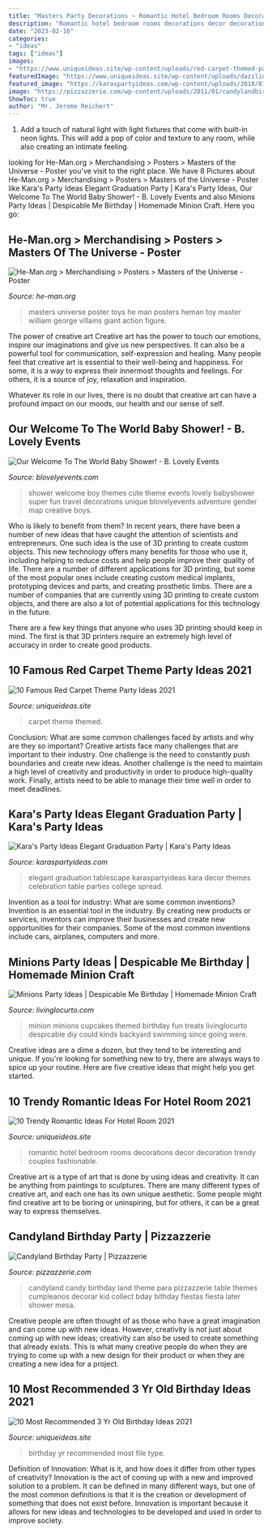 ```yaml
---
title: "Masters Party Decorations ~ Romantic Hotel Bedroom Rooms Decorations Decor Decoration Trendy Couples Fashionable"
description: "Romantic hotel bedroom rooms decorations decor decoration trendy couples fashionable"
date: "2023-02-10"
categories:
- "ideas"
tags: ["ideas"]
images:
- "https://www.uniqueideas.site/wp-content/uploads/red-carpet-themed-party-ideas-e280a2-carpet-800x800.jpg"
featuredImage: "https://www.uniqueideas.site/wp-content/uploads/dazzling-3-year-old-birthday-party-ideas-at-home-8-girl-art-3.jpg"
featured_image: "https://karaspartyideas.com/wp-content/uploads/2018/01/Elegant-Graduation-Party-via-Karas-Party-Ideas-KarasPartyIdeas.com3_.jpg"
image: "https://pizzazzerie.com/wp-content/uploads/2011/01/candylandbirthday.jpg"
ShowToc: true
author: "Mr. Jerome Reichert"
---
```



1. Add a touch of natural light with light fixtures that come with built-in neon lights. This will add a pop of color and texture to any room, while also creating an intimate feeling.

	

		
looking for He-Man.org &gt; Merchandising &gt; Posters &gt; Masters of the Universe - Poster you've visit to the right place. We have 8 Pictures about He-Man.org &gt; Merchandising &gt; Posters &gt; Masters of the Universe - Poster like Kara&#039;s Party Ideas Elegant Graduation Party | Kara&#039;s Party Ideas, Our Welcome To The World Baby Shower! - B. Lovely Events and also Minions Party Ideas | Despicable Me Birthday | Homemade Minion Craft. Here you go:
		
    
## He-Man.org &gt; Merchandising &gt; Posters &gt; Masters Of The Universe - Poster

<img loading=lazy src="http://www.he-man.org/assets/images/collect_toy/motu1_full.jpg" onerror="this.onerror=null;this.src='https://tse4.mm.bing.net/th?id=OIP.1VAJlgytbUNHrydQ5Kre5AHaF7&amp;pid=15.1';" alt="He-Man.org &gt; Merchandising &gt; Posters &gt; Masters of the Universe - Poster">

_Source: he-man.org_

>masters universe poster toys he man posters heman toy master william george villains giant action figure. 

	

The power of creative art
Creative art has the power to touch our emotions, inspire our imaginations and give us new perspectives. It can also be a powerful tool for communication, self-expression and healing.
Many people feel that creative art is essential to their well-being and happiness. For some, it is a way to express their innermost thoughts and feelings. For others, it is a source of joy, relaxation and inspiration.

Whatever its role in our lives, there is no doubt that creative art can have a profound impact on our moods, our health and our sense of self.

    
## Our Welcome To The World Baby Shower! - B. Lovely Events

<img loading=lazy src="http://i0.wp.com/blovelyevents.com/wp-content/uploads/2015/01/Super-Cute-Welcome-To-The-World-Baby-Shower-B.-Lovely-Events.jpg?resize=655%2C1000" onerror="this.onerror=null;this.src='https://tse1.mm.bing.net/th?id=OIP.dqEjNM8yhVO5IM7BVjR8UQHaLT&amp;pid=15.1';" alt="Our Welcome To The World Baby Shower! - B. Lovely Events">

_Source: blovelyevents.com_

>shower welcome boy themes cute theme events lovely babyshower super fun travel decorations unique blovelyevents adventure gender map creative boys. 

	

Who is likely to benefit from them?
In recent years, there have been a number of new ideas that have caught the attention of scientists and entrepreneurs. One such idea is the use of 3D printing to create custom objects. This new technology offers many benefits for those who use it, including helping to reduce costs and help people improve their quality of life.
There are a number of different applications for 3D printing, but some of the most popular ones include creating custom medical implants, prototyping devices and parts, and creating prosthetic limbs. There are a number of companies that are currently using 3D printing to create custom objects, and there are also a lot of potential applications for this technology in the future.

There are a few key things that anyone who uses 3D printing should keep in mind. The first is that 3D printers require an extremely high level of accuracy in order to create good products.

    
## 10 Famous Red Carpet Theme Party Ideas 2021

<img loading=lazy src="https://www.uniqueideas.site/wp-content/uploads/red-carpet-themed-party-ideas-e280a2-carpet-800x800.jpg" onerror="this.onerror=null;this.src='https://tse1.mm.bing.net/th?id=OIP.5Lt44D3A5V-QMAAzdtdLIAHaHa&amp;pid=15.1';" alt="10 Famous Red Carpet Theme Party Ideas 2021">

_Source: uniqueideas.site_

>carpet theme themed. 

	

Conclusion: What are some common challenges faced by artists and why are they so important?
Creative artists face many challenges that are important to their industry. One challenge is the need to constantly push boundaries and create new ideas. Another challenge is the need to maintain a high level of creativity and productivity in order to produce high-quality work. Finally, artists need to be able to manage their time well in order to meet deadlines.

    
## Kara&#039;s Party Ideas Elegant Graduation Party | Kara&#039;s Party Ideas

<img loading=lazy src="https://karaspartyideas.com/wp-content/uploads/2018/01/Elegant-Graduation-Party-via-Karas-Party-Ideas-KarasPartyIdeas.com3_.jpg" onerror="this.onerror=null;this.src='https://tse2.mm.bing.net/th?id=OIP.eoAFW8pH7wINFXHArWh7BQHaLH&amp;pid=15.1';" alt="Kara&#039;s Party Ideas Elegant Graduation Party | Kara&#039;s Party Ideas">

_Source: karaspartyideas.com_

>elegant graduation tablescape karaspartyideas kara decor themes celebration table parties college spread. 

	

Invention as a tool for industry: What are some common inventions?
Invention is an essential tool in the industry. By creating new products or services, inventors can improve their businesses and create new opportunities for their companies. Some of the most common inventions include cars, airplanes, computers and more.

    
## Minions Party Ideas | Despicable Me Birthday | Homemade Minion Craft

<img loading=lazy src="https://www.livinglocurto.com/wp-content/uploads/2015/07/Minions-Party-Fun-Cupcakes.jpg" onerror="this.onerror=null;this.src='https://tse2.mm.bing.net/th?id=OIP.9VJySiIDB4RkI3bqT6sdfgHaLH&amp;pid=15.1';" alt="Minions Party Ideas | Despicable Me Birthday | Homemade Minion Craft">

_Source: livinglocurto.com_

>minion minions cupcakes themed birthday fun treats livinglocurto despicable diy could kinds backyard swimming since going were. 

	

Creative ideas are a dime a dozen, but they tend to be interesting and unique. If you're looking for something new to try, there are always ways to spice up your routine. Here are five creative ideas that might help you get started.

    
## 10 Trendy Romantic Ideas For Hotel Room 2021

<img loading=lazy src="https://www.uniqueideas.site/wp-content/uploads/remarkable-romantic-hotel-room-ideas-images-design-inspiration-2017.jpg" onerror="this.onerror=null;this.src='https://tse4.mm.bing.net/th?id=OIP.2ApnnslmfYOWttIeywd1qwHaE8&amp;pid=15.1';" alt="10 Trendy Romantic Ideas For Hotel Room 2021">

_Source: uniqueideas.site_

>romantic hotel bedroom rooms decorations decor decoration trendy couples fashionable. 

	

Creative art is a type of art that is done by using ideas and creativity. It can be anything from paintings to sculptures. There are many different types of creative art, and each one has its own unique aesthetic. Some people might find creative art to be boring or uninspiring, but for others, it can be a great way to express themselves.

    
## Candyland Birthday Party | Pizzazzerie

<img loading=lazy src="https://pizzazzerie.com/wp-content/uploads/2011/01/candylandbirthday.jpg" onerror="this.onerror=null;this.src='https://tse4.mm.bing.net/th?id=OIP.qV7IKQqvoCZ5WXcQI7CVMgHaO0&amp;pid=15.1';" alt="Candyland Birthday Party | Pizzazzerie">

_Source: pizzazzerie.com_

>candyland candy birthday land theme para pizzazzerie table themes cumpleanos decorar kid collect bday bithday fiestas fiesta later shower mesa. 

	

Creative people are often thought of as those who have a great imagination and can come up with new ideas. However, creativity is not just about coming up with new ideas; creativity can also be used to create something that already exists. This is what many creative people do when they are trying to come up with a new design for their product or when they are creating a new idea for a project.

    
## 10 Most Recommended 3 Yr Old Birthday Ideas 2021

<img loading=lazy src="https://www.uniqueideas.site/wp-content/uploads/dazzling-3-year-old-birthday-party-ideas-at-home-8-girl-art-3.jpg" onerror="this.onerror=null;this.src='https://tse1.mm.bing.net/th?id=OIP._lDS2hiBkW6Ad6Uj4smYbQHaJ6&amp;pid=15.1';" alt="10 Most Recommended 3 Yr Old Birthday Ideas 2021">

_Source: uniqueideas.site_

>birthday yr recommended most file type. 

	

Definition of Innovation: What is it, and how does it differ from other types of creativity?
Innovation is the act of coming up with a new and improved solution to a problem. It can be defined in many different ways, but one of the most common definitions is that it is the creation or development of something that does not exist before. Innovation is important because it allows for new ideas and technologies to be developed and used in order to improve society.

